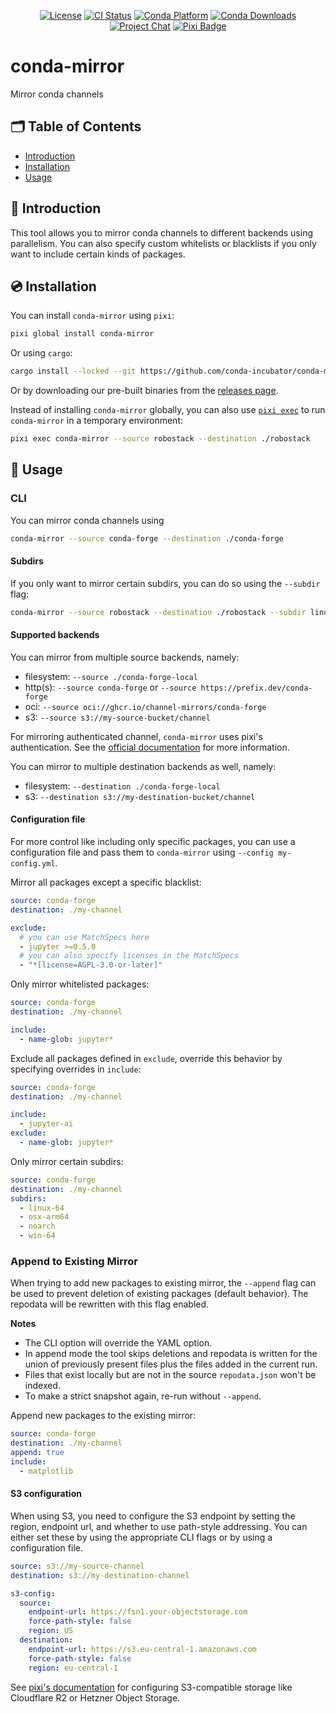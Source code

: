 <div align="center">

[![License][license-badge]](LICENSE)
[![CI Status][ci-badge]][ci]
[![Conda Platform][conda-badge]][conda-url]
[![Conda Downloads][conda-downloads-badge]][conda-url]
[![Project Chat][chat-badge]][chat-url]
[![Pixi Badge][pixi-badge]][pixi-url]

[license-badge]: https://img.shields.io/github/license/conda-incubator/conda-mirror?style=flat-square
[ci-badge]: https://img.shields.io/github/actions/workflow/status/conda-incubator/conda-mirror/ci.yml?style=flat-square&branch=main
[ci]: https://github.com/conda-incubator/conda-mirror/actions/
[conda-badge]: https://img.shields.io/conda/vn/conda-forge/conda-mirror?style=flat-square
[conda-downloads-badge]: https://img.shields.io/conda/dn/conda-forge/conda-mirror?style=flat-square
[conda-url]: https://prefix.dev/channels/conda-forge/packages/conda-mirror
[chat-badge]: https://img.shields.io/discord/1082332781146800168.svg?label=&logo=discord&logoColor=ffffff&color=7389D8&labelColor=6A7EC2&style=flat-square
[chat-url]: https://discord.gg/kKV8ZxyzY4
[pixi-badge]: https://img.shields.io/endpoint?url=https://raw.githubusercontent.com/prefix-dev/pixi/main/assets/badge/v0.json&style=flat-square
[pixi-url]: https://pixi.sh

</div>

# conda-mirror

Mirror conda channels

## 🗂 Table of Contents

- [Introduction](#-introduction)
- [Installation](#-installation)
- [Usage](#-usage)

## 📖 Introduction

This tool allows you to mirror conda channels to different backends using parallelism.
You can also specify custom whitelists or blacklists if you only want to include certain kinds of packages.

## 💿 Installation

You can install `conda-mirror` using `pixi`:

```bash
pixi global install conda-mirror
```

Or using `cargo`:

```bash
cargo install --locked --git https://github.com/conda-incubator/conda-mirror.git
```

Or by downloading our pre-built binaries from the [releases page](https://github.com/conda-incubator/conda-mirror/releases).

Instead of installing `conda-mirror` globally, you can also use [`pixi exec`](https://pixi.sh/latest/reference/cli/pixi/exec/) to run `conda-mirror` in a temporary environment:

```bash
pixi exec conda-mirror --source robostack --destination ./robostack
```

## 🎯 Usage

### CLI

You can mirror conda channels using

```bash
conda-mirror --source conda-forge --destination ./conda-forge
```

#### Subdirs

If you only want to mirror certain subdirs, you can do so using the `--subdir` flag:

```bash
conda-mirror --source robostack --destination ./robostack --subdir linux-64 --subdir linux-aarch64
```

#### Supported backends

You can mirror from multiple source backends, namely:

- filesystem: `--source ./conda-forge-local`
- http(s): `--source conda-forge` or `--source https://prefix.dev/conda-forge`
- oci: `--source oci://ghcr.io/channel-mirrors/conda-forge`
- s3: `--source s3://my-source-bucket/channel`

For mirroring authenticated channel, `conda-mirror` uses pixi's authentication.
See the [official documentation](https://pixi.sh/latest/deployment/authentication/#authentication) for more information.

You can mirror to multiple destination backends as well, namely:

- filesystem: `--destination ./conda-forge-local`
- s3: `--destination s3://my-destination-bucket/channel`

#### Configuration file

For more control like including only specific packages, you can use a configuration file and pass them to `conda-mirror` using `--config my-config.yml`.

Mirror all packages except a specific blacklist:

```yml
source: conda-forge
destination: ./my-channel

exclude:
  # you can use MatchSpecs here
  - jupyter >=0.5.0
  # you can also specify licenses in the MatchSpecs
  - "*[license=AGPL-3.0-or-later]"
```

Only mirror whitelisted packages:

```yml
source: conda-forge
destination: ./my-channel

include:
  - name-glob: jupyter*
```

Exclude all packages defined in `exclude`, override this behavior by specifying overrides in `include`:

```yml
source: conda-forge
destination: ./my-channel

include:
  - jupyter-ai
exclude:
  - name-glob: jupyter*
```

Only mirror certain subdirs:

```yml
source: conda-forge
destination: ./my-channel
subdirs:
  - linux-64
  - osx-arm64
  - noarch
  - win-64
```
### Append to Existing Mirror

When trying to add new packages to existing mirror, the `--append` flag can be used to prevent deletion of existing packages (default behavior). The repodata will be rewritten with this flag enabled.

**Notes** 
- The CLI option will override the YAML option.
- In append mode the tool skips deletions and repodata is written for the union of previously present files plus the files added in the current run.
- Files that exist locally but are not in the source `repodata.json` won't be indexed.
- To make a strict snapshot again, re-run without `--append`.

Append new packages to the existing mirror:
```yml
source: conda-forge
destination: ./my-channel
append: true
include:
  - matplotlib
```

#### S3 configuration

When using S3, you need to configure the S3 endpoint by setting the region, endpoint url, and whether to use path-style addressing.
You can either set these by using the appropriate CLI flags or by using a configuration file.

```yml
source: s3://my-source-channel
destination: s3://my-destination-channel

s3-config:
  source:
    endpoint-url: https://fsn1.your-objectstorage.com
    force-path-style: false
    region: US
  destination:
    endpoint-url: https://s3.eu-central-1.amazonaws.com
    force-path-style: false
    region: eu-central-1
```

See [pixi's documentation](https://pixi.sh/latest/deployment/s3/#s3-compatible-storage) for configuring S3-compatible storage like Cloudflare R2 or Hetzner Object Storage.
